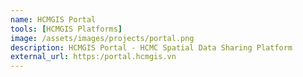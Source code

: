 ```yaml
---
name: HCMGIS Portal
tools: [HCMGIS Platforms]
image: /assets/images/projects/portal.png
description: HCMGIS Portal - HCMC Spatial Data Sharing Platform
external_url: https:/portal.hcmgis.vn
---
```

